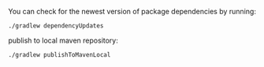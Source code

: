 You can check for the newest version of package dependencies by running:

    ./gradlew dependencyUpdates


publish to local maven repository:

    ./gradlew publishToMavenLocal
